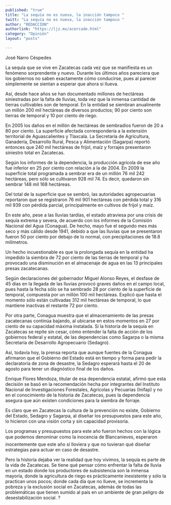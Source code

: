 ```yaml
---
published: "true"
title: "La sequía no es nueva, la inacción tampoco "
twitt: "La sequía no es nueva, la inacción tampoco "
author: "REDACCION"
authorlink: "https://ljz.mx/acercade.html"
category: "Opinión"
layout: "posts"

---
```



  José Narro Céspedes



La sequía que se vive en Zacatecas cada vez que se manifiesta es un fenómeno sorprendente y nuevo. Durante los últimos años pareciera que los gobiernos no saben exactamente cómo conducirse, pues al parecer simplemente se sientan a esperar que ahora si llueva.  

  Así, desde hace años se han documentado millones de hectáreas siniestradas por la falta de lluvias, toda vez que la inmensa cantidad de tierras cultivables son de temporal. En la entidad se siembran anualmente un millón 200 mil hectáreas de diversos productos; 90 por ciento son tierras de temporal y 10 por ciento de riego.



  En 2005 los daños en el millón de hectáreas de sembradíos fueron de 20 a 80 por ciento. La superficie afectada correspondería a la extensión territorial de Aguascalientes y Tlaxcala. La Secretaría de Agricultura, Ganadería, Desarrollo Rural, Pesca y Alimentación (Sagarpa) reportó entonces que 240 mil hectáreas de frijol, maíz y forrajes presentaron siniestro total en Zacatecas.



  Según los informes de la dependencia, la producción agrícola de ese año fue inferior en 25 por ciento con relación a la de 2004. En 2009 la superficie total programada a sembrar era de un millón 76 mil 242 hectáreas, pero sólo se cultivaron 928 mil 74. Es decir, quedaron sin sembrar 148 mil 168 hectáreas.



  Del total de la superficie que se sembró, las autoridades agropecuarias reportaron que se registraron 76 mil 901 hectáreas con pérdida total y 316 mil 939 con pérdida parcial, principalmente en cultivos de frijol y maíz.



  En este año, pese a las lluvias tardías, el estado atraviesa por una crisis de sequía extrema y severa, de acuerdo con los informes de la Comisión Nacional del Agua (Conagua). De hecho, mayo fue el segundo mes más seco y más cálido desde 1941, debido a que las lluvias que se presentaron fueron 50 por ciento por debajo de lo normal, con precipitaciones de 18.8 milímetros.



  Un hecho incuestionable es que la prolongada sequía en la entidad ha impedido la siembra de 72 por ciento de las tierras de temporal y ha provocado una disminución en el almacenaje de agua en las 13 principales presas zacatecanas.



  Según declaraciones del gobernador Miguel Alonso Reyes, el desfase de 45 días en la llegada de las lluvias provocó graves daños en el campo local, pues hasta la fecha sólo se ha sembrado 28 por ciento de la superficie de temporal, compuesta por un millón 100 mil hectáreas. Explicó que hasta el momento sólo están cultivadas 312 mil hectáreas de temporal, lo que mantiene inactivas el restante 72 por ciento.



  Por otra parte, Conagua muestra que el almacenamiento de las presas zacatecanas continúa bajando, al ubicarse en estos momentos en 27 por ciento de su capacidad máxima instalada. Si la historia de la sequía en Zacatecas se repite sin cesar, cómo entender la falta de acción de los gobiernos federal y estatal, de las dependencias como Sagarpa o la misma Secretaría de Desarrollo Agropecuario (Sedagro).



  Así, todavía hoy, la prensa reporta que aunque fuentes de la Conagua afirmaron que el Gobierno del Estado está en tiempo y forma para pedir la declaratoria de zona de desastre, la Sedagro esperará hasta el 20 de agosto para tener un diagnóstico final de los daños.



  Enrique Flores Mendoza, titular de esa dependencia estatal, afirmó que esta decisión se basó en la recomendación hecha por integrantes del Instituto Nacional de Investigaciones Forestales, Agrícolas y Pecuarias (Inifap) y no en el conocimiento de la historia de Zacatecas, pues la dependencia asegura que aún existen condiciones para la siembra de forraje.



  Es claro que en Zacatecas la cultura de la prevención no existe, Gobierno del Estado, Sedagro y Sagarpa, al diseñar los presupuestos para este año, lo hicieron con una visión corta y sin capacidad provisoria.



  Los programas y presupuestos para este año fueron hechos con la lógica que podemos denominar como la inocencia de Blancanieves, esperaron inocentemente que este año sí lloviera y que no tuvieran qué diseñar estrategias para actuar en caso de desastre.



  Pero la historia dejaba ver la realidad que hoy vivimos, la sequía es parte de la vida de Zacatecas. Se tiene qué pensar cómo enfrentar la falta de lluvia en un estado donde los productores de subsistencia son la inmensa mayoría, donde la agricultura de riego es prácticamente inexistente y sólo la practican unos pocos; donde cada día que no llueve, se incrementa la pobreza y la exclusión social en Zacatecas, además de todas las problemáticas que tienen sumido al país en un ambiente de gran peligro de desestabilización social. ?

